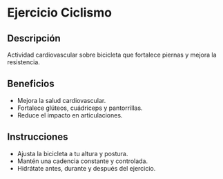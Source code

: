 # Ejercicio Ciclismo

## Descripción
Actividad cardiovascular sobre bicicleta que fortalece piernas y mejora la resistencia.

## Beneficios
- Mejora la salud cardiovascular.
- Fortalece glúteos, cuádriceps y pantorrillas.
- Reduce el impacto en articulaciones.

## Instrucciones
- Ajusta la bicicleta a tu altura y postura.
- Mantén una cadencia constante y controlada.
- Hidrátate antes, durante y después del ejercicio.
